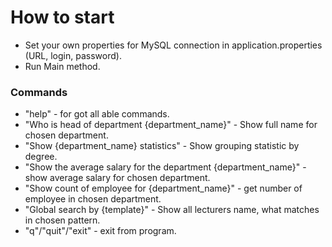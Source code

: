 # How to start
* Set your own properties for MySQL connection in application.properties (URL, login, password).
* Run Main method.

### Commands
* "help" - for got all able commands.
* "Who is head of department {department_name}" - Show full name for chosen department.
* "Show {department_name} statistics" - Show grouping statistic by degree.
* "Show the average salary for the department {department_name}" - show average salary for chosen department.
* "Show count of employee for {department_name}" - get number of employee in chosen department.
* "Global search by {template}" - Show all lecturers name, what matches in chosen pattern.
* "q"/"quit"/"exit" - exit from program.
